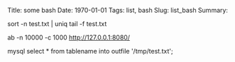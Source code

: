 Title: some bash
Date: 1970-01-01
Tags: list, bash
Slug: list_bash
Summary: 

sort -n test.txt | uniq
tail -f test.txt


ab -n 10000 -c 1000 http://127.0.0.1:8080/

mysql
select * from tablename into outfile '/tmp/test.txt';